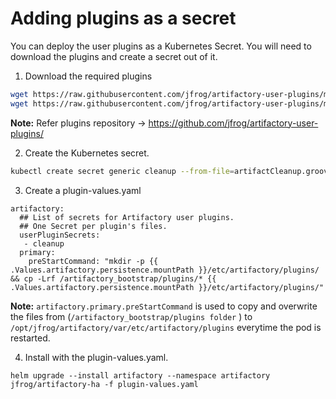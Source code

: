 
# Adding plugins as a secret

You can deploy the user plugins as a Kubernetes Secret. You will need to download the plugins and create a secret out of it. 

1. Download the required plugins
```bash
wget https://raw.githubusercontent.com/jfrog/artifactory-user-plugins/master/cleanup/artifactCleanup/artifactCleanup.json
wget https://raw.githubusercontent.com/jfrog/artifactory-user-plugins/master/cleanup/artifactCleanup/artifactCleanup.groovy
```
**Note:** Refer plugins repository -> https://github.com/jfrog/artifactory-user-plugins/

2. Create the Kubernetes secret.

```bash
kubectl create secret generic cleanup --from-file=artifactCleanup.groovy  --from-file=artifactCleanup.json
```

3. Create a plugin-values.yaml
```
artifactory:
  ## List of secrets for Artifactory user plugins.
  ## One Secret per plugin's files.
  userPluginSecrets:
   - cleanup
  primary:
    preStartCommand: "mkdir -p {{ .Values.artifactory.persistence.mountPath }}/etc/artifactory/plugins/ && cp -Lrf /artifactory_bootstrap/plugins/* {{ .Values.artifactory.persistence.mountPath }}/etc/artifactory/plugins/"
```

**Note:** `artifactory.primary.preStartCommand` is used to copy and overwrite the files from (`/artifactory_bootstrap/plugins folder` ) to `/opt/jfrog/artifactory/var/etc/artifactory/plugins` everytime the pod is restarted.

4. Install with the plugin-values.yaml.
```
helm upgrade --install artifactory --namespace artifactory jfrog/artifactory-ha -f plugin-values.yaml
```
